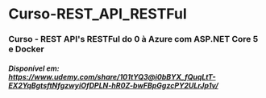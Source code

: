 # Curso-REST_API_RESTFul
### Curso - REST API's RESTFul do 0 à Azure com ASP.NET Core 5 e Docker
##### Disponível em: https://www.udemy.com/share/101tYQ3@i0bBYX_fQuqLtT-EX2YqBgtsftNfgzwyiOfDPLN-hR0Z-bwFBpGgzcPY2ULrJp1v/
